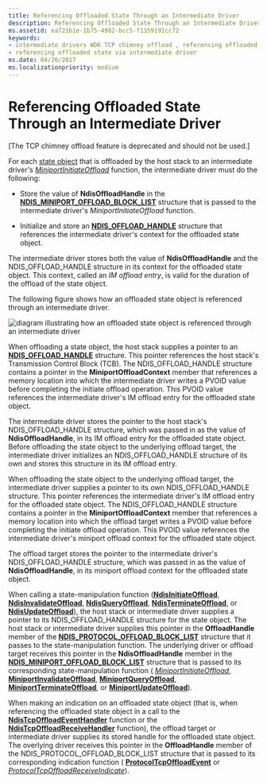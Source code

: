 ```yaml
---
title: Referencing Offloaded State Through an Intermediate Driver
description: Referencing Offloaded State Through an Intermediate Driver
ms.assetid: ea721b1e-1b75-4982-bcc5-f1359191cc72
keywords:
- intermediate drivers WDK TCP chimney offload , referencing offloaded state
- referencing offloaded state via intermediate driver
ms.date: 04/20/2017
ms.localizationpriority: medium
---
```


# Referencing Offloaded State Through an Intermediate Driver


\[The TCP chimney offload feature is deprecated and should not be used.\]

For each [state object](offload-state-objects.md) that is offloaded by the host stack to an intermediate driver's [*MiniportInitiateOffload*](https://msdn.microsoft.com/library/windows/hardware/ff559393) function, the intermediate driver must do the following:

-   Store the value of **NdisOffloadHandle** in the [**NDIS\_MINIPORT\_OFFLOAD\_BLOCK\_LIST**](https://msdn.microsoft.com/library/windows/hardware/ff566469) structure that is passed to the intermediate driver's *MiniportInitiateOffload* function.

-   Initialize and store an [**NDIS\_OFFLOAD\_HANDLE**](https://msdn.microsoft.com/library/windows/hardware/ff566705) structure that references the intermediate driver's context for the offloaded state object.

The intermediate driver stores both the value of **NdisOffloadHandle** and the NDIS\_OFFLOAD\_HANDLE structure in its context for the offloaded state object. This context, called an *IM offload entry*, is valid for the duration of the offload of the state object.

The following figure shows how an offloaded state object is referenced through an intermediate driver.

![diagram illustrating how an offloaded state object is referenced through an intermediate driver](images/referencing-offloaded-state.png)

When offloading a state object, the host stack supplies a pointer to an [**NDIS\_OFFLOAD\_HANDLE**](https://msdn.microsoft.com/library/windows/hardware/ff566705) structure. This pointer references the host stack's Transmission Control Block (TCB). The NDIS\_OFFLOAD\_HANDLE structure contains a pointer in the **MiniportOffloadContext** member that references a memory location into which the intermediate driver writes a PVOID value before completing the initiate offload operation. This PVOID value references the intermediate driver's IM offload entry for the offloaded state object.

The intermediate driver stores the pointer to the host stack's NDIS\_OFFLOAD\_HANDLE structure, which was passed in as the value of **NdisOffloadHandle**, in its IM offload entry for the offloaded state object. Before offloading the state object to the underlying offload target, the intermediate driver initializes an NDIS\_OFFLOAD\_HANDLE structure of its own and stores this structure in its IM offload entry.

When offloading the state object to the underlying offload target, the intermediate driver supplies a pointer to its own NDIS\_OFFLOAD\_HANDLE structure. This pointer references the intermediate driver's IM offload entry for the offloaded state object. The NDIS\_OFFLOAD\_HANDLE structure contains a pointer in the **MiniportOffloadContext** member that references a memory location into which the offload target writes a PVOID value before completing the initiate offload operation. This PVOID value references the intermediate driver's miniport offload context for the offloaded state object.

The offload target stores the pointer to the intermediate driver's NDIS\_OFFLOAD\_HANDLE structure, which was passed in as the value of **NdisOffloadHandle**, in its miniport offload context for the offloaded state object.

When calling a state-manipulation function ([**NdisInitiateOffload**](https://msdn.microsoft.com/library/windows/hardware/ff562743), [**NdisInvalidateOffload**](https://msdn.microsoft.com/library/windows/hardware/ff562774), [**NdisQueryOffload**](https://msdn.microsoft.com/library/windows/hardware/ff563771), [**NdisTerminateOffload**](https://msdn.microsoft.com/library/windows/hardware/ff564615), or [**NdisUpdateOffload**](https://msdn.microsoft.com/library/windows/hardware/ff564646)), the host stack or intermediate driver supplies a pointer to its NDIS\_OFFLOAD\_HANDLE structure for the state object. The host stack or intermediate driver supplies this pointer in the **OffloadHandle** member of the [**NDIS\_PROTOCOL\_OFFLOAD\_BLOCK\_LIST**](https://msdn.microsoft.com/library/windows/hardware/ff566833) structure that it passes to the state-manipulation function. The underlying driver or offload target receives this pointer in the **NdisOffloadHandle** member in the [**NDIS\_MINIPORT\_OFFLOAD\_BLOCK\_LIST**](https://msdn.microsoft.com/library/windows/hardware/ff566469) structure that is passed to its corresponding state-manipulation function ( [*MiniportInitiateOffload*](https://msdn.microsoft.com/library/windows/hardware/ff559393), [**MiniportInvalidateOffload**](https://msdn.microsoft.com/library/windows/hardware/ff559406), [**MiniportQueryOffload**](https://msdn.microsoft.com/library/windows/hardware/ff559423), [**MiniportTerminateOffload**](https://msdn.microsoft.com/library/windows/hardware/ff559468), or [**MiniportUpdateOffload**](https://msdn.microsoft.com/library/windows/hardware/ff560463)).

When making an indication on an offloaded state object (that is, when referencing the offloaded state object in a call to the [**NdisTcpOffloadEventHandler**](https://msdn.microsoft.com/library/windows/hardware/ff564595) function or the [**NdisTcpOffloadReceiveHandler**](https://msdn.microsoft.com/library/windows/hardware/ff564606) function), the offload target or intermediate driver supplies its stored handle for the offloaded state object. The overlying driver receives this pointer in the **OffloadHandle** member of the NDIS\_PROTOCOL\_OFFLOAD\_BLOCK\_LIST structure that is passed to its corresponding indication function ( [**ProtocolTcpOffloadEvent**](https://msdn.microsoft.com/library/windows/hardware/ff570272) or [*ProtocolTcpOffloadReceiveIndicate*](https://msdn.microsoft.com/library/windows/hardware/ff570275)).

 

 





